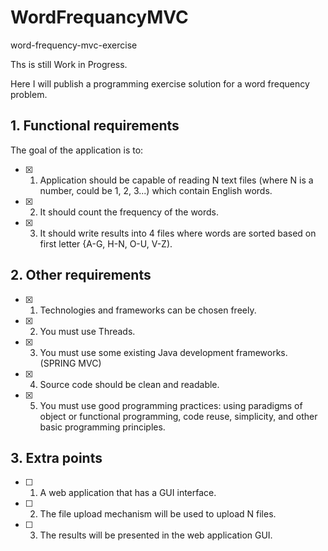 # WordFrequancyMVC
word-frequency-mvc-exercise

Ths is still Work in Progress.


Here I will publish a programming exercise solution for a word frequency problem.

## 1. Functional requirements

The goal of the application is to:
- [x] 1. Application should be capable of reading N text files (where N is a number, could be 1, 2, 3...) which contain English words.
- [x] 2. It should count the frequency of the words.
- [x] 3. It should write results into 4 files where words are sorted based on first letter {A-G, H-N, O-U, V-Z).

## 2. Other requirements

- [x] 1. Technologies and frameworks can be chosen freely.
- [x] 2. You must use Threads.
- [x] 3. You must use some existing Java development frameworks. (SPRING MVC)
- [x] 4. Source code should be clean and readable.
- [x] 5. You must use good programming practices: using paradigms of object or functional programming, code reuse, simplicity, and other basic programming principles.

## 3. Extra points

- [ ] 1. A web application that has a GUI interface.
- [ ] 2. The file upload mechanism will be used to upload N files.
- [ ] 3. The results will be presented in the web application GUI.

